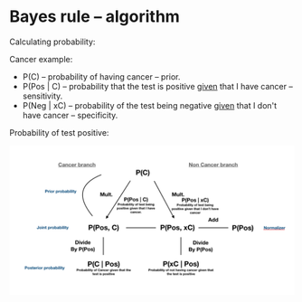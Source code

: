 # Bayes rule – algorithm

Calculating probability:

Cancer example:

* P(C) – probability of having cancer – prior.
* P(Pos | C) – probability that the test is positive <u>given</u> that I have cancer – sensitivity.
* P(Neg | xC) – probability of the test being negative <u>given</u> that I don't have cancer – specificity.

Probability of test positive:

![probabilities](probabilities.png)
